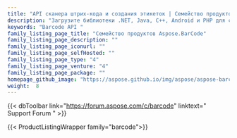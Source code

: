 ```yaml
---
title: "API сканера штрих-кода и создания этикеток | Семейство продуктов Aspose.BarCode"
description: "Загрузите библиотеки .NET, Java, C++, Android и PHP для создания и считывания линейных, двухмерных и почтовых штрих-кодов. Семейство также включает расширение Reporting Services, решение SharePoint и средство экспорта JasperReports для добавления функций штрих-кода."
keywords: "Barcode API "
family_listing_page_title: "Семейство продуктов Aspose.BarCode"
family_listing_page_description: ""
family_listing_page_iconurl: ""
family_listing_page_selfHosted: ""
family_listing_page_type: "4"
family_listing_page_venture: "4"
family_listing_page_package: ""
homepage_github_image: "https://aspose.github.io/img/aspose/aspose-barcode.png"
weight:  8
---
```


{{< dbToolbar link="https://forum.aspose.com/c/barcode" linktext=" Support Forum " >}}

{{< ProductListingWrapper family="barcode">}}

